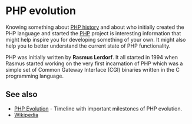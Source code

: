# PHP evolution

Knowing something about [PHP history](http://php.net/history.php) and about who
initially created the PHP language and started the [PHP](http://php.net)
project is interesting information that might help inspire you for developing
something of your own. It might also help you to better understand the current
state of PHP functionality.

PHP was initially written by **Rasmus Lerdorf**. It all started in 1994 when
Rasmus started working on the very first incarnation of PHP which was a simple
set of Common Gateway Interface (CGI) binaries written in the C programming
language.

## See also

* [PHP Evolution](https://line.do/php-evolution/8oq) - Timeline with important
  milestones of PHP evolution.
* [Wikipedia](http://en.wikipedia.org/wiki/PHP)
